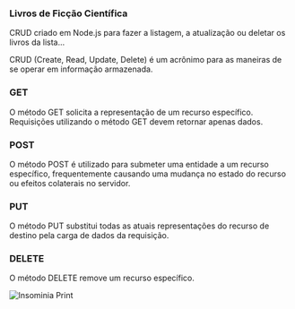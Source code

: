 ### Livros de Ficção Científica
CRUD criado em  Node.js para fazer a listagem, a atualização ou deletar os livros da lista... 

CRUD (Create, Read, Update, Delete) é um acrônimo para as maneiras de se operar em informação armazenada.

### GET
O método GET solicita a representação de um recurso específico. Requisições utilizando o método GET devem retornar apenas dados.

### POST
O método POST é utilizado para submeter uma entidade a um recurso específico, frequentemente causando uma mudança no estado do recurso ou efeitos colaterais no servidor.

### PUT
O método PUT substitui todas as atuais representações do recurso de destino pela carga de dados da requisição.

### DELETE
O método DELETE remove um recurso específico.

![Insominia Print](https://user-images.githubusercontent.com/96146165/158486769-56b53ca3-2941-4aaf-924e-07a1849f384e.png)

